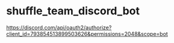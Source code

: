 # shuffle_team_discord_bot

https://discord.com/api/oauth2/authorize?client_id=793854513899503626&permissions=2048&scope=bot
